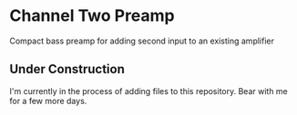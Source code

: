 # Channel Two Preamp

Compact bass preamp for adding second input to an existing amplifier

## Under Construction

I'm currently in the process of adding files to this repository. Bear with me for a few more days.